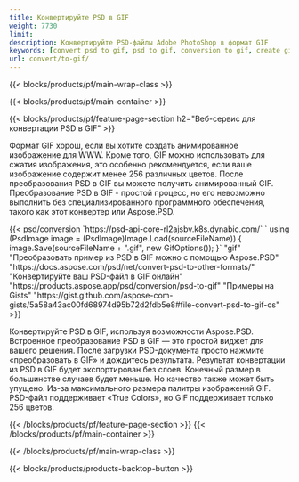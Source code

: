 ```yaml
---
title: Конвертируйте PSD в GIF
weight: 7730
limit: 
description: Конвертируйте PSD-файлы Adobe PhotoShop в формат GIF
keywords: [convert psd to gif, psd to gif, conversion to gif, create gif from psd, print psd as gif]
url: convert/to-gif/
---
```


{{< blocks/products/pf/main-wrap-class >}}

{{< blocks/products/pf/main-container >}}

{{< blocks/products/pf/feature-page-section h2="Веб-сервис для конвертации PSD в GIF" >}}
<p>Формат GIF хорош, если вы хотите создать анимированное изображение для WWW. Кроме того, GIF можно использовать для сжатия изображения, это особенно рекомендуется, если ваше изображение содержит менее 256 различных цветов. После преобразования PSD в GIF вы можете получить анимированный GIF. Преобразование PSD в GIF - простой процесс, но его невозможно выполнить без специализированного программного обеспечения, такого как этот конвертер или Aspose.PSD.</p>
{{< psd/conversion `https://psd-api-core-rl2ajsbv.k8s.dynabic.com/` 
`    using (PsdImage image = (PsdImage)Image.Load(sourceFileName))
    {
        image.Save(sourceFileName + ".gif",  new GifOptions());
    }` 
"gif" "Преобразовать пример из PSD в GIF можно с помощью Aspose.PSD"  "https://docs.aspose.com/psd/net/convert-psd-to-other-formats/" "Конвертируйте ваш PSD-файл в GIF онлайн" "https://products.aspose.app/psd/conversion/psd-to-gif" "Примеры на Gists" "https://gist.github.com/aspose-com-gists/5a58a43ac00fd68974d95b72d2fdb5e8#file-convert-psd-to-gif-cs" >}}
<p>Конвертируйте PSD в GIF, используя возможности Aspose.PSD. Встроенное преобразование PSD в GIF — это простой виджет для вашего решения. После загрузки PSD-документа просто нажмите «преобразовать в GIF» и дождитесь результата. Результат конвертации из PSD в GIF будет экспортирован без слоев. Конечный размер в большинстве случаев будет меньше. Но качество также может быть упущено. Из-за максимального размера палитры изображений GIF. PSD-файл поддерживает «True Colors», но GIF поддерживает только 256 цветов. </p>
{{< /blocks/products/pf/feature-page-section >}}
{{< /blocks/products/pf/main-container >}}


{{< /blocks/products/pf/main-wrap-class >}}

{{< blocks/products/products-backtop-button >}}
